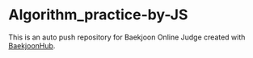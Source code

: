 # Algorithm_practice-by-JS
This is an auto push repository for Baekjoon Online Judge created with [BaekjoonHub](https://github.com/BaekjoonHub/BaekjoonHub).
